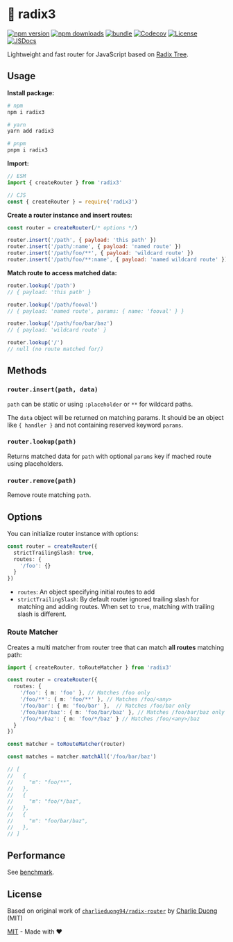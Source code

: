 # 🌳 radix3

[![npm version][npm-version-src]][npm-version-href]
[![npm downloads][npm-downloads-src]][npm-downloads-href]
[![bundle][bundle-src]][bundle-href]
[![Codecov][codecov-src]][codecov-href]
[![License][license-src]][license-href]
[![JSDocs][jsdocs-src]][jsdocs-href]

Lightweight and fast router for JavaScript based on [Radix Tree](https://en.wikipedia.org/wiki/Radix_tree).

## Usage

**Install package:**

```sh
# npm
npm i radix3

# yarn
yarn add radix3

# pnpm
pnpm i radix3
```

**Import:**

```js
// ESM
import { createRouter } from 'radix3'

// CJS
const { createRouter } = require('radix3')
```

**Create a router instance and insert routes:**

```js
const router = createRouter(/* options */)

router.insert('/path', { payload: 'this path' })
router.insert('/path/:name', { payload: 'named route' })
router.insert('/path/foo/**', { payload: 'wildcard route' })
router.insert('/path/foo/**:name', { payload: 'named wildcard route' })
```

**Match route to access matched data:**

```js
router.lookup('/path')
// { payload: 'this path' }

router.lookup('/path/fooval')
// { payload: 'named route', params: { name: 'fooval' } }

router.lookup('/path/foo/bar/baz')
// { payload: 'wildcard route' }

router.lookup('/')
// null (no route matched for/)
```

## Methods

### `router.insert(path, data)`

`path` can be static or using `:placeholder` or `**` for wildcard paths.

The `data` object will be returned on matching params. It should be an object like `{ handler }` and not containing reserved keyword `params`.

### `router.lookup(path)`

Returns matched data for `path` with optional `params` key if mached route using placeholders.

### `router.remove(path)`

Remove route matching `path`.

## Options

You can initialize router instance with options:

```ts
const router = createRouter({
  strictTrailingSlash: true,
  routes: {
    '/foo': {}
  }
})
```

- `routes`: An object specifying initial routes to add
- `strictTrailingSlash`: By default router ignored trailing slash for matching and adding routes. When set to `true`, matching with trailing slash is different.

### Route Matcher

Creates a multi matcher from router tree that can match **all routes** matching path:

```ts
import { createRouter, toRouteMatcher } from 'radix3'

const router = createRouter({
  routes: {
    '/foo': { m: 'foo' }, // Matches /foo only
    '/foo/**': { m: 'foo/**' }, // Matches /foo/<any>
    '/foo/bar': { m: 'foo/bar' },  // Matches /foo/bar only
    '/foo/bar/baz': { m: 'foo/bar/baz' }, // Matches /foo/bar/baz only
    '/foo/*/baz': { m: 'foo/*/baz' } // Matches /foo/<any>/baz
  }
})

const matcher = toRouteMatcher(router)

const matches = matcher.matchAll('/foo/bar/baz')

// [
//   {
//     "m": "foo/**",
//   },
//   {
//     "m": "foo/*/baz",
//   },
//   {
//     "m": "foo/bar/baz",
//   },
// ]
```

## Performance

See [benchmark](./benchmark).

## License

Based on original work of [`charlieduong94/radix-router`](https://github.com/charlieduong94/radix-router)
by [Charlie Duong](https://github.com/charlieduong94) (MIT)

[MIT](./LICENSE) - Made with ❤️

<!-- Badges -->
[npm-version-src]: https://img.shields.io/npm/v/radix3?style=flat&colorA=18181B&colorB=F0DB4F
[npm-version-href]: https://npmjs.com/package/radix3
[npm-downloads-src]: https://img.shields.io/npm/dm/radix3?style=flat&colorA=18181B&colorB=F0DB4F
[npm-downloads-href]: https://npmjs.com/package/radix3
[codecov-src]: https://img.shields.io/codecov/c/gh/unjs/radix3/main?style=flat&colorA=18181B&colorB=F0DB4F
[codecov-href]: https://codecov.io/gh/unjs/radix3
[bundle-src]: https://img.shields.io/bundlephobia/minzip/radix3?style=flat&colorA=18181B&colorB=F0DB4F
[bundle-href]: https://bundlephobia.com/result?p=radix3
[license-src]: https://img.shields.io/github/license/unjs/radix3.svg?style=flat&colorA=18181B&colorB=F0DB4F
[license-href]: https://github.com/unjs/radix3/blob/main/LICENSE
[jsdocs-src]: https://img.shields.io/badge/jsDocs.io-reference-18181B?style=flat&colorA=18181B&colorB=F0DB4F
[jsdocs-href]: https://www.jsdocs.io/package/radix3
